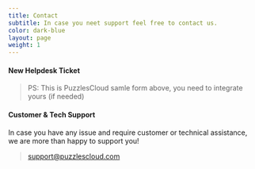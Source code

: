 ```yaml
---
title: Contact
subtitle: In case you neet support feel free to contact us. 
color: dark-blue
layout: page
weight: 1
---
```

#### New Helpdesk Ticket


<script charset="utf-8" type="text/javascript" src="//js-eu1.hsforms.net/forms/embed/v2.js"></script>
<script>
  hbspt.forms.create({
    region: "eu1",
    portalId: "25625088",
    formId: "082831d6-45bb-41dc-a1e4-3921cc2214cd"
  });
</script>


> PS: This is PuzzlesCloud samle form above, you need to integrate yours (if needed)


#### Customer & Tech Support

In case you have any issue and require customer or technical assistance, we are more than happy to support you!

>support@puzzlescloud.com